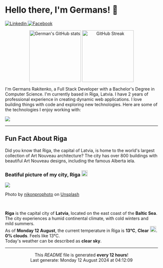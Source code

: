 <h1>Hello there, I'm Germans! 👋</h1>

<p align="left">
    <a href="https://www.linkedin.com/in/germans-rakitenko/">
        <img src="https://img.shields.io/badge/-Linkedin-000?&logo=Linkedin" alt="Linkedin"/>
    </a>
    <a href="https://www.facebook.com/germans.rakitenko">
        <img src="https://img.shields.io/badge/-Facebook-000?&logo=Facebook" alt="Facebook"/>
    </a>
</p>

<p align="middle" >
    <img align="top" alt="German's GitHub stats" src="https://github-readme-stats.vercel.app/api?username=rakitenkogermans&show_icons=true" height="170px" />
    <img align="top" alt="GitHub Streak" src="https://streak-stats.demolab.com?user=rakitenkogermans&date_format=M%20j%5B%2C%20Y%5D" height="170px" />
</p>

<p>
    I'm Germans Rakitenko, a Full Stack Developer with a Bachelor's Degree in Computer Science. I'm currently based in Riga, Latvia. I have 2 years of professional experience in creating dynamic web applications. I love building things with code and exploring new technologies. Here are some of the technologies I enjoy working with:
</p>


<p align="left">
    <a href="https://skillicons.dev">
        <img src="https://skillicons.dev/icons?i=js,ts,react,next,redux,scss,materialui,tailwind,nodejs,express,jest,mongodb,mysql,babel,webpack,linux,nginx,git,github" />
    </a>
</p>

------------

<h2>Fun Fact About Riga</h2>

<p>
    Did you know that Riga, the capital of Latvia, is home to the world's largest collection of Art Nouveau architecture? The city has over 800 buildings with beautiful Art Nouveau designs, including the famous Alberta iela.
</p>

<h3>Beatiful picture of my city, Riga <img src="https://cdn-icons-png.flaticon.com/512/317/317225.png" width="20px"></h3>

<img src="https://images.unsplash.com/photo-1694369338040-d53f2ddadbac?crop=entropy&cs=tinysrgb&fit=max&fm=jpg&ixid=M3w0MTI1MjZ8MHwxfHNlYXJjaHwyNXx8cmlnYXxlbnwwfHx8fDE3MjM0MjUxMjd8MA&ixlib=rb-4.0.3&q=80&w=400"/>

<p>Photo by <a href="https://unsplash.com/@nikonprophoto">nikonprophoto</a> on <a href="https://unsplash.com/">Unsplash</a></p>
<br/>

<p>
    <b>Riga</b> is the capital city of <b>Latvia</b>, located on the east coast of the <b>Baltic Sea</b>. The city experiences a humid continental climate, with cold winters and mild summers.
    <br/>
    As of <b>Monday 12 August</b>, the current temperature in Riga is <b>13°C</b>, <b>Clear</b> <img src="https://openweathermap.org/img/wn/01n@2x.png" height="20px">.
    <br/>
    <b>0% clouds</b>. Feels like 13°C.
    <br/>
    Today's weather can be described as <b>clear sky</b>.
</p>

------------
<p align="center">This <i>README</i> file is generated <b>every 12 hours</b>!<br/>Last generate: Monday 12 August 2024 at 04:12:09<br /></p>
